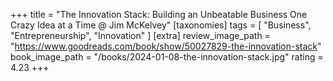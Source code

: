 +++
title = "The Innovation Stack: Building an Unbeatable Business One Crazy Idea at a Time @ Jim McKelvey"
[taxonomies]
tags = [ "Business", "Entrepreneurship", "Innovation" ]
[extra]
review_image_path = "https://www.goodreads.com/book/show/50027829-the-innovation-stack"
book_image_path = "/books/2024-01-08-the-innovation-stack.jpg"
rating = 4.23
+++
